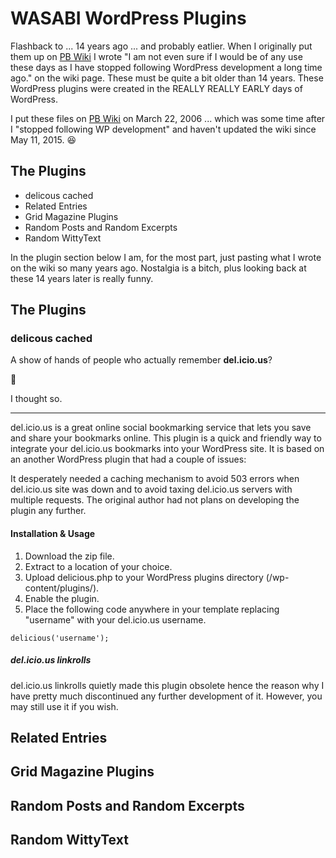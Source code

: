 # WASABI WordPress Plugins

Flashback to ... 14 years ago ... and probably eatlier. When I originally put them up on [PB Wiki]([url](http://wasabi.pbworks.com/w/page/5264038/FrontPage)) I wrote "I am not even sure if I would be of any use these days as I have stopped following WordPress development a long time ago." on the wiki page. These must be quite a bit older than 14 years. These WordPress plugins were created in the REALLY REALLY EARLY days of WordPress.

I put these files on [PB Wiki]([url](http://wasabi.pbworks.com/w/page/5264038/FrontPage)) on March 22, 2006 ... which was some time after I "stopped following WP development" and haven't updated the wiki since May 11, 2015. 😆

## The Plugins

- delicous cached
- Related Entries
- Grid Magazine Plugins
- Random Posts and Random Excerpts
- Random WittyText

In the plugin section below I am, for the most part, just pasting what I wrote on the wiki so many years ago. Nostalgia is a bitch, plus looking back at these 14 years later is really funny.

## The Plugins

### delicous cached

A show of hands of people who actually remember **del.icio.us**?

🦗

I thought so.

***

del.icio.us is a great online social bookmarking service that lets you save and share your bookmarks online. This plugin is a quick and friendly way to integrate your del.icio.us bookmarks into your WordPress site. It is based on an another WordPress plugin that had a couple of issues:
 
It desperately needed a caching mechanism to avoid 503 errors when del.icio.us site was down and to avoid taxing del.icio.us servers with multiple requests.
The original author had not plans on developing the plugin any further.
 
#### Installation & Usage
1. Download the zip file.
2. Extract to a location of your choice.
3. Upload delicious.php to your WordPress plugins directory (/wp-content/plugins/).
4. Enable the plugin.
5. Place the following code anywhere in your template replacing "username" with your del.icio.us username.

`delicious('username');`
 
##### del.icio.us linkrolls
del.icio.us linkrolls quietly made this plugin obsolete hence the reason why I have pretty much discontinued any further development of it. However, you may still use it if you wish.

## Related Entries
## Grid Magazine Plugins
## Random Posts and Random Excerpts
## Random WittyText
